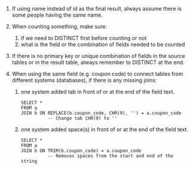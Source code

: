 1. If using name instead of id as the final result, always assume there is some people having the same name.

2. When counting something, make sure:
   1) if we need to DISTINCT first before counting or not
   2) what is the field or the combination of fields needed to be counted

3. If there is no primary key or unique combination of fields in the source tables or in the result table, always remember to DISTINCT at the end.
   
4. When using the same field (e.g. coupon code) to connect tables from different systems (databases), if there is any missing joins:
   1) one system added tab in front of or at the end of the field text. 
      ```
      SELECT *
      FROM a
      JOIN b ON REPLACE(b.coupon_code, CHR(9), '') = a.coupon_code
                -- Change tab CHR(9) to ''
      ```
   2) one system added space(s) in front of or at the end of the field text. 
      ```
      SELECT *
      FROM a
      JOIN b ON TRIM(b.coupon_code) = a.coupon_code
                -- Removes spaces from the start and end of the string
      ```

